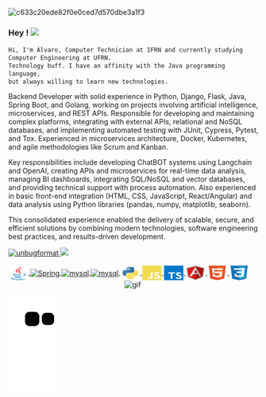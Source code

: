 ![c633c20ede82f0e0ced7d570dbe3a1f3](https://user-images.githubusercontent.com/70382532/138322189-2db8df52-9dcb-40a0-88a8-c365466bd33d.gif)

### Hey ! <img src="https://media.giphy.com/media/hvRJCLFzcasrR4ia7z/giphy.gif" width="25px">

```
Hi, I'm Álvaro, Computer Technician at IFRN and currently studying Computer Engineering at UFRN.
Technology buff. I have an affinity with the Java programming language,
but always willing to learn new technologies.
```

Backend Developer with solid experience in Python, Django, Flask, Java, Spring Boot, and Golang, working on projects involving artificial intelligence, microservices, and REST APIs. Responsible for developing and maintaining complex platforms, integrating with external APIs, relational and NoSQL databases, and implementing automated testing with JUnit, Cypress, Pytest, and Tox. Experienced in microservices architecture, Docker, Kubernetes, and agile methodologies like Scrum and Kanban.

Key responsibilities include developing ChatBOT systems using Langchain and OpenAI, creating APIs and microservices for real-time data analysis, managing BI dashboards, integrating SQL/NoSQL and vector databases, and providing technical support with process automation. Also experienced in basic front-end integration (HTML, CSS, JavaScript, React/Angular) and data analysis using Python libraries (pandas, numpy, matplotlib, seaborn).

This consolidated experience enabled the delivery of scalable, secure, and efficient solutions by combining modern technologies, software engineering best practices, and results-driven development.

<div>
  <a href="https://github.com/alvarorenan">
  <img height="170em" alt="unbugformat" src="https://github-readme-stats.vercel.app/api?username=alvarorenan&show_icons=true&theme=nord&include_all_commits=true&count_private=true"/>
  <img height="170em" src="https://github-readme-stats.vercel.app/api/top-langs/?username=alvarorenan&layout=compact&langs_count=7&theme=nord"/>
</div>
<div style="display: inline_block"><br>
  <img align="center" alt="Java" height="30" width="40" src="https://raw.githubusercontent.com/devicons/devicon/master/icons/java/java-original.svg">
  <img align="center" alt="Spring" height="30" width="40" src="https://cdn.jsdelivr.net/gh/devicons/devicon/icons/spring/spring-original.svg">
  <img align="center" alt="mysql" height="30" width="40" src="https://cdn.jsdelivr.net/gh/devicons/devicon/icons/mysql/mysql-original.svg">
  <img align="center" alt="mysql" height="30" width="40" src="https://cdn.jsdelivr.net/gh/devicons/devicon/icons/postgresql/postgresql-original.svg">
  <img align="center" alt="Python" height="30" width="40" src="https://raw.githubusercontent.com/devicons/devicon/master/icons/python/python-original.svg">
  <img align="center" alt="Js" height="30" width="40" src="https://raw.githubusercontent.com/devicons/devicon/master/icons/javascript/javascript-plain.svg">
  <img align="center" alt="Ts" height="30" width="40" src="https://raw.githubusercontent.com/devicons/devicon/master/icons/typescript/typescript-plain.svg">
  <img align="center" alt="Angular" height="30" width="40" src="https://raw.githubusercontent.com/devicons/devicon/master/icons/angularjs/angularjs-original.svg">
  <img align="center" alt="HTML" height="30" width="40" src="https://raw.githubusercontent.com/devicons/devicon/master/icons/html5/html5-original.svg">
  <img align="center" alt="CSS" height="30" width="40" src="https://raw.githubusercontent.com/devicons/devicon/master/icons/css3/css3-original.svg">
  <img align="right" alt="gif" height="200" width="270" src="https://uploads.spiritfanfiction.com/fanfics/capitulos/202009/you-complete-me-20418937-060920202104.gif">
</div>
  
  ##
  
  ![Snake animation](https://github.com/alvarorenan/alvarorenan/blob/output/github-contribution-grid-snake.svg)
  

